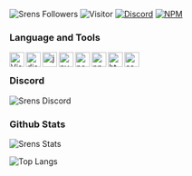![Srens Followers](https://img.shields.io/github/followers/SrensDev?label=Follow&style=social)
![Visitor](https://komarev.com/ghpvc/?username=SrensDev)
[![Discord](https://img.shields.io/badge/-Discord%20Server-7289da?style=flat-square&logo=discord&logoColor=white)](https://discord.gg/RffbDMXWCE)
[![NPM](https://img.shields.io/badge/-Srens%20npm-c40b0a?style=flat-square&logo=npm&logoColor=white)](https://www.npmjs.com/~srens)

### Language and Tools
<img align="left" alt="Visual Studio Code" width="26px" src="https://i.imgur.com/LwSdAlE.png" />
<img align="left" alt="discord.js" width="26px" src="https://i.imgur.com/SI1DZf3.png" />
<img align="left" alt="js" width="26px" src="https://i.imgur.com/3u1wzwE.png" />
<img align="left" alt="py" width="26px" src="https://i.imgur.com/4pIzF9V.png" />
<img align="left" alt="node.js" width="26px" src="https://i.imgur.com/tYLFZBh.png" />
<img align="left" alt="npm" width="26px" src="https://i.imgur.com/YSdJHjO.png" />
<img align="left" alt="html" width="26px" src="https://i.imgur.com/noAJN1B.png" />
<img align="left" alt="css" width="26px" src="https://i.imgur.com/QrUJIJC.png" /> </br>

### Discord
![Srens Discord](https://discord.c99.nl/widget/theme-2/723839275711332402.png)

### Github Stats
![Srens Stats](https://github-readme-stats.vercel.app/api?username=SrensDev&count_private=true&sow_icons=true&theme=radical)

![Top Langs](https://github-readme-stats.vercel.app/api/top-langs/?username=SrensDev&layout=compact&theme=radical)
